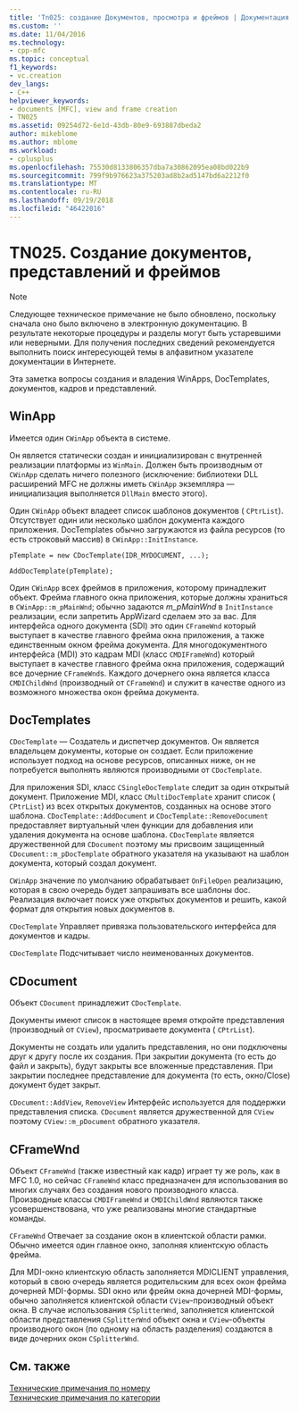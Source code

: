 ```yaml
---
title: 'Tn025: создание Документов, просмотра и фреймов | Документация Майкрософт'
ms.custom: ''
ms.date: 11/04/2016
ms.technology:
- cpp-mfc
ms.topic: conceptual
f1_keywords:
- vc.creation
dev_langs:
- C++
helpviewer_keywords:
- documents [MFC], view and frame creation
- TN025
ms.assetid: 09254d72-6e1d-43db-80e9-693887dbeda2
author: mikeblome
ms.author: mblome
ms.workload:
- cplusplus
ms.openlocfilehash: 75530d8133806357dba7a30862095ea08bd022b9
ms.sourcegitcommit: 799f9b976623a375203ad8b2ad5147bd6a2212f0
ms.translationtype: MT
ms.contentlocale: ru-RU
ms.lasthandoff: 09/19/2018
ms.locfileid: "46422016"
---
```

# <a name="tn025-document-view-and-frame-creation"></a>TN025. Создание документов, представлений и фреймов

> [!NOTE]
>  Следующее техническое примечание не было обновлено, поскольку сначала оно было включено в электронную документацию. В результате некоторые процедуры и разделы могут быть устаревшими или неверными. Для получения последних сведений рекомендуется выполнить поиск интересующей темы в алфавитном указателе документации в Интернете.

Эта заметка вопросы создания и владения WinApps, DocTemplates, документов, кадров и представлений.

## <a name="winapp"></a>WinApp

Имеется один `CWinApp` объекта в системе.

Он является статически создан и инициализирован с внутренней реализации платформы из `WinMain`. Должен быть производным от `CWinApp` сделать ничего полезного (исключение: библиотеки DLL расширений MFC не должны иметь `CWinApp` экземпляра — инициализация выполняется `DllMain` вместо этого).

Один `CWinApp` объект владеет список шаблонов документов ( `CPtrList`). Отсутствует один или несколько шаблон документа каждого приложения. DocTemplates обычно загружаются из файла ресурсов (то есть строковый массив) в `CWinApp::InitInstance`.

```
pTemplate = new CDocTemplate(IDR_MYDOCUMENT, ...);

AddDocTemplate(pTemplate);
```

Один `CWinApp` всех фреймов в приложения, которому принадлежит объект. Фрейма главного окна приложения, которые должны храниться в `CWinApp::m_pMainWnd`; обычно задаются *m_pMainWnd* в `InitInstance` реализации, если запретить AppWizard сделаем это за вас. Для интерфейса одного документа (SDI) это один `CFrameWnd` который выступает в качестве главного фрейма окна приложения, а также единственным окном фрейма документа. Для многодокументного интерфейса (MDI) это кадрам MDI (класс `CMDIFrameWnd`) который выступает в качестве главного фрейма окна приложения, содержащий все дочерние `CFrameWnd`s. Каждого дочернего окна является класса `CMDIChildWnd` (производный от `CFrameWnd`) и служит в качестве одного из возможного множества окон фрейма документа.

## <a name="doctemplates"></a>DocTemplates

`CDocTemplate` — Создатель и диспетчер документов. Он является владельцем документы, которые он создает. Если приложение использует подход на основе ресурсов, описанных ниже, он не потребуется выполнять являются производными от `CDocTemplate`.

Для приложения SDI, класс `CSingleDocTemplate` следит за один открытый документ. Приложение MDI, класс `CMultiDocTemplate` хранит список ( `CPtrList`) из всех открытых документов, созданных на основе этого шаблона. `CDocTemplate::AddDocument` и `CDocTemplate::RemoveDocument` предоставляет виртуальный член функции для добавления или удаления документа на основе шаблона. `CDocTemplate` является дружественной для `CDocument` поэтому мы присвоим защищенный `CDocument::m_pDocTemplate` обратного указателя на указывают на шаблон документа, который создал документ.

`CWinApp` значение по умолчанию обрабатывает `OnFileOpen` реализацию, которая в свою очередь будет запрашивать все шаблоны doc. Реализация включает поиск уже открытых документов и решить, какой формат для открытия новых документов в.

`CDocTemplate` Управляет привязка пользовательского интерфейса для документов и кадры.

`CDocTemplate` Подсчитывает число неименованных документов.

## <a name="cdocument"></a>CDocument

Объект `CDocument` принадлежит `CDocTemplate`.

Документы имеют список в настоящее время откройте представления (производный от `CView`), просматриваете документа ( `CPtrList`).

Документы не создать или удалить представления, но они подключены друг к другу после их создания. При закрытии документа (то есть до файл и закрыть), будут закрыты все вложенные представления. При закрытии последнее представление для документа (то есть, окно/Close) документ будет закрыт.

`CDocument::AddView`, `RemoveView` Интерфейс используется для поддержки представления списка. `CDocument` является дружественной для `CView` поэтому `CView::m_pDocument` обратного указателя.

## <a name="cframewnd"></a>CFrameWnd

Объект `CFrameWnd` (также известный как кадр) играет ту же роль, как в MFC 1.0, но сейчас `CFrameWnd` класс предназначен для использования во многих случаях без создания нового производного класса. Производные классы `CMDIFrameWnd` и `CMDIChildWnd` являются также усовершенствована, что уже реализованы многие стандартные команды.

`CFrameWnd` Отвечает за создание окон в клиентской области рамки. Обычно имеется один главное окно, заполняя клиентскую область фрейма.

Для MDI-окно клиентскую область заполняется MDICLIENT управления, который в свою очередь является родительским для всех окон фрейма дочерней MDI-формы. SDI окно или фрейм окна дочерней MDI-формы, обычно заполняется клиентской области `CView`-производный объект окна. В случае использования `CSplitterWnd`, заполняется клиентской области представления `CSplitterWnd` объект окна и `CView`-объекты производного окон (по одному на область разделения) создаются в виде дочерних окон `CSplitterWnd`.

## <a name="see-also"></a>См. также

[Технические примечания по номеру](../mfc/technical-notes-by-number.md)<br/>
[Технические примечания по категории](../mfc/technical-notes-by-category.md)

